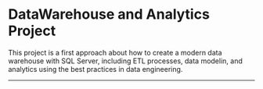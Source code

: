 # DataWarehouse and Analytics Project

This project is a first approach about how to create a modern data warehouse with SQL Server, including ETL processes, data modelin, and analytics using the best practices in data engineering.


---

